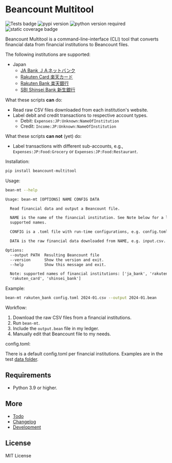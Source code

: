 # Beancount Multitool

![Tests badge](https://github.com/rlan/beancount-multitool/actions/workflows/tests.yml/badge.svg)
![pypi version](https://img.shields.io/pypi/v/beancount-multitool
)
![python version required](https://img.shields.io/pypi/pyversions/beancount-multitool
)
![static coverage badge](https://img.shields.io/badge/Coverage-97%25-blue)

Beancount Multitool is a command-line-interface (CLI) tool that converts financial data from financial institutions to Beancount files.

The following institutions are supported:

* Japan
  * [JA Bank ＪＡネットバンク](https://www.jabank.jp/)
  * [Rakuten Card 楽天カード](https://www.rakuten-card.co.jp/)
  * [Rakuten Bank 楽天銀行](https://www.rakuten-bank.co.jp/)
  * [SBI Shinsei Bank 新生銀行](https://www.sbishinseibank.co.jp/)

What these scripts __can__ do:

* Read raw CSV files downloaded from each institution's website.
* Label debit and credit transactions to respective account types.
  * Debit: `Expenses:JP:Unknown:NameOfInstitution`
  * Credit: `Income:JP:Unknown:NameOfInstitution`

What these scripts __can not__ (yet) do:

* Label transactions with different sub-accounts, e.g., `Expenses:JP:Food:Grocery` or `Expenses:JP:Food:Restaurant`.

Installation:

```sh
pip install beancount-multitool
```

Usage:

```sh
bean-mt --help
```

```txt
Usage: bean-mt [OPTIONS] NAME CONFIG DATA

  Read financial data and output a Beancount file.

  NAME is the name of the financial institution. See Note below for a list of
  supported names.

  CONFIG is a .toml file with run-time configurations, e.g. config.toml.

  DATA is the raw financial data downloaded from NAME, e.g. input.csv.

Options:
  --output PATH  Resulting Beancount file
  --version      Show the version and exit.
  --help         Show this message and exit.

  Note: supported names of financial institutions: ['ja_bank', 'rakuten_bank',
  'rakuten_card', 'shinsei_bank']
```

Example:

```sh
bean-mt rakuten_bank config.toml 2024-01.csv --output 2024-01.bean
```

Workflow:

1. Download the raw CSV files from a financial institutions.
2. Run `bean-mt`.
3. Include the `output.bean` file in my ledger.
4. Manually edit that Beancount file to my needs.

config.toml:

There is a default config.toml per financial institutions. Examples are in the test [data folder](./tests/data/).

## Requirements

* Python 3.9 or higher.

## More

* [Todo](./todo.md)
* [Changelog](./changelog.md)
* [Development](./development.md)

## License

MIT License
